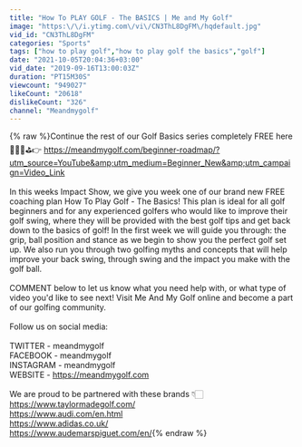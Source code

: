 ```yaml
---
title: "How To PLAY GOLF - The BASICS | Me and My Golf"
image: "https:\/\/i.ytimg.com\/vi\/CN3ThL8DgFM\/hqdefault.jpg"
vid_id: "CN3ThL8DgFM"
categories: "Sports"
tags: ["how to play golf","how to play golf the basics","golf"]
date: "2021-10-05T20:04:36+03:00"
vid_date: "2019-09-16T13:00:03Z"
duration: "PT15M30S"
viewcount: "949027"
likeCount: "20618"
dislikeCount: "326"
channel: "Meandmygolf"
---
```

{% raw %}Continue the rest of our Golf Basics series completely FREE here🏌🏻‍♂️⛳️👉 <a rel="nofollow" target="blank" href="https://meandmygolf.com/beginner-roadmap/?utm_source=YouTube&amp;utm_medium=Beginner_New&amp;utm_campaign=Video_Link">https://meandmygolf.com/beginner-roadmap/?utm_source=YouTube&amp;utm_medium=Beginner_New&amp;utm_campaign=Video_Link</a><br /><br />In this weeks Impact Show, we give you week one of our brand new FREE coaching plan How To Play Golf - The Basics! This plan is ideal for all golf beginners and for any experienced golfers who would like to improve their golf swing, where they will be provided with the best golf tips and get back down to the basics of golf! In the first week we will guide you through: the grip, ball position and stance as we begin to show you the perfect golf set up. We also run you through two golfing myths and concepts that will help improve your back swing, through swing and the impact you make with the golf ball.<br /><br />COMMENT below to let us know what you need help with, or what type of video you'd like to see next! Visit Me And My Golf online and become a part of our golfing community.<br /><br />Follow us on social media: <br /><br />TWITTER - meandmygolf <br />FACEBOOK - meandmygolf <br />INSTAGRAM - meandmygolf <br />WEBSITE - <a rel="nofollow" target="blank" href="https://meandmygolf.com">https://meandmygolf.com</a> <br /><br />We are proud to be partnered with these brands 👇🏻 <br /><a rel="nofollow" target="blank" href="https://www.taylormadegolf.com/">https://www.taylormadegolf.com/</a> <br /><a rel="nofollow" target="blank" href="https://www.audi.com/en.html">https://www.audi.com/en.html</a> <br /><a rel="nofollow" target="blank" href="https://www.adidas.co.uk/">https://www.adidas.co.uk/</a> <br /><a rel="nofollow" target="blank" href="https://www.audemarspiguet.com/en/">https://www.audemarspiguet.com/en/</a>{% endraw %}
